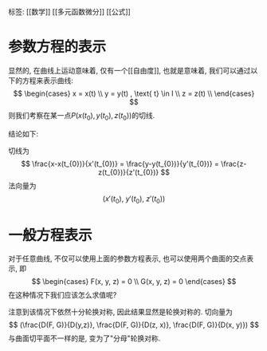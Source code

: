 标签: [[数学]] [[多元函数微分]] [[公式]]

# 参数方程的表示

显然的, 在曲线上运动意味着, 仅有一个[[自由度]], 也就是意味着, 我们可以通过以下的方程来表示曲线: 
$$
\begin{cases}  
x = x(t) \\  
y = y(t)  , \text{  t} \in I  \\
z = z(t) \\
\end{cases}
$$
则我们考察在某一点$P(x(t_{0}), y(t_{0}), z(t_{0}))$的切线. 

结论如下: 

切线为
$$
\frac{x-x(t_{0})}{x'(t_{0})} = \frac{y-y(t_{0})}{y'(t_{0})} = \frac{z-z(t_{0})}{z'(t_{0})}
$$
法向量为
$$
\left(x'(t_{0}),\ y'(t_{0}),\ z'(t_{0}) \right)
$$

# 一般方程表示

对于任意曲线, 不仅可以使用上面的参数方程表示, 也可以使用两个曲面的交点表示, 即
$$
\begin{cases}
F(x, y, z) = 0 \\
G(x, y, z) = 0
\end{cases}
$$
在这种情况下我们应该怎么求值呢? 

注意到该情况下依然十分轮换对称, 因此结果显然是轮换对称的. 切向量为
$$
(\frac{D(F, G)}{D(y,z)}, \frac{D(F, G)}{D(z, x)}, \frac{D(F, G)}{D(x, y)})
$$
与曲面切平面不一样的是, 变为了"分母"轮换对称. 
